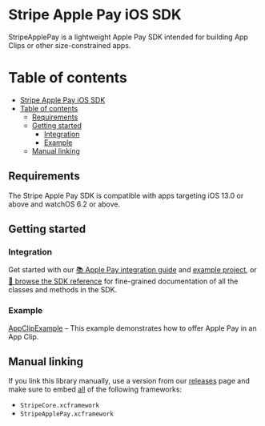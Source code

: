 Stripe Apple Pay iOS SDK
======

StripeApplePay is a lightweight Apple Pay SDK intended for building App Clips or other size-constrained apps.

# Table of contents

<!--ts-->
- [Stripe Apple Pay iOS SDK](#stripe-apple-pay-ios-sdk)
- [Table of contents](#table-of-contents)
  - [Requirements](#requirements)
  - [Getting started](#getting-started)
    - [Integration](#integration)
    - [Example](#example)
  - [Manual linking](#manual-linking)

<!--te-->

## Requirements

The Stripe Apple Pay SDK is compatible with apps targeting iOS 13.0 or above and watchOS 6.2 or above.

## Getting started

### Integration

Get started with our [📚 Apple Pay integration guide](https://stripe.com/docs/apple-pay?platform=ios) and [example project](../Example/AppClipExample), or [📘 browse the SDK reference](https://stripe.dev/stripe-ios/stripe-applepay/index.html) for fine-grained documentation of all the classes and methods in the SDK.

### Example

[AppClipExample](../Example/AppClipExample) – This example demonstrates how to offer Apple Pay in an App Clip.

## Manual linking

If you link this library manually, use a version from our [releases](https://github.com/stripe/stripe-ios/releases) page and make sure to embed <ins>all</ins> of the following frameworks:
- `StripeCore.xcframework`
- `StripeApplePay.xcframework`
